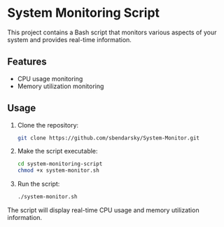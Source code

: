 # System Monitoring Script

This project contains a Bash script that monitors various aspects of your system and provides real-time information.

## Features

- CPU usage monitoring
- Memory utilization monitoring

## Usage

1. Clone the repository:

   ```bash
   git clone https://github.com/sbendarsky/System-Monitor.git

2. Make the script executable:

   ```bash
   cd system-monitoring-script
   chmod +x system-monitor.sh

3. Run the script:
   ```bash
   ./system-monitor.sh

The script will display real-time CPU usage and memory utilization information.


